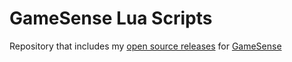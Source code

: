 # GameSense Lua Scripts

Repository that includes my [open source releases](https://gamesense.pub/forums/search.php?action=show_user_topics&user_id=3494) for [GameSense](https://gamesense.pub/forums)
